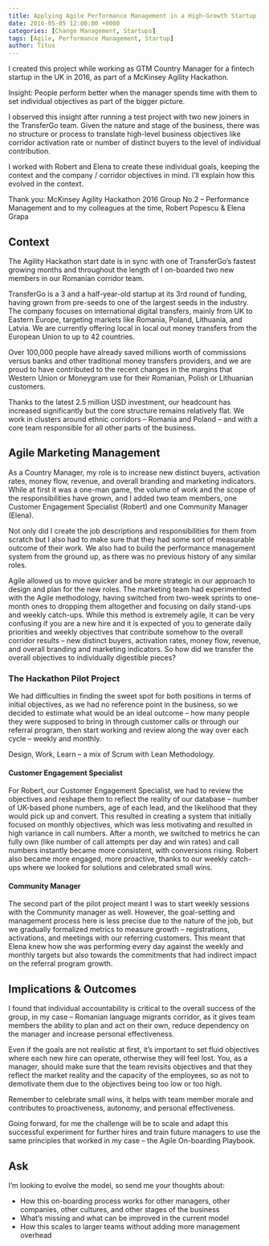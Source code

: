 ```yaml
---
title: Applying Agile Performance Management in a High-Growth Startup
date: 2016-05-05 12:00:00 +0000
categories: [Change Management, Startups]
tags: [Agile, Performance Management, Startup]   
author: Titus
---
```


I created this project while working as GTM Country Manager for a fintech startup in the UK in 2016, as part of a McKinsey Agility Hackathon.

Insight: People perform better when the manager spends time with them to set individual objectives as part of the bigger picture.

I observed this insight after running a test project with two new joiners in the TransferGo team. Given the nature and stage of the business, there was no structure or process to translate high-level business objectives like corridor activation rate or number of distinct buyers to the level of individual contribution.

I worked with Robert and Elena to create these individual goals, keeping the context and the company / corridor objectives in mind. I’ll explain how this evolved in the context.

Thank you: McKinsey Agility Hackathon 2016 Group No.2 – Performance Management and to my colleagues at the time, Robert Popescu & Elena Grapa

## Context

The Agility Hackathon start date is in sync with one of TransferGo’s fastest growing months and throughout the length of I on-boarded two new members in our Romanian corridor team.

TransferGo is a 3 and a half-year-old startup at its 3rd round of funding, having grown from pre-seeds to one of the largest seeds in the industry. The company focuses on international digital transfers, mainly from UK to Eastern Europe, targeting markets like Romania, Poland, Lithuania, and Latvia. We are currently offering local in local out money transfers from the European Union to up to 42 countries.

Over 100,000 people have already saved millions worth of commissions versus banks and other traditional money transfers providers, and we are proud to have contributed to the recent changes in the margins that Western Union or Moneygram use for their Romanian, Polish or Lithuanian customers.

Thanks to the latest 2.5 million USD investment, our headcount has increased significantly but the core structure remains relatively flat. We work in clusters around ethnic corridors – Romania and Poland – and with a core team responsible for all other parts of the business.

## Agile Marketing Management

As a Country Manager, my role is to increase new distinct buyers, activation rates, money flow, revenue, and overall branding and marketing indicators. While at first it was a one-man game, the volume of work and the scope of the responsibilities have grown, and I added two team members, one Customer Engagement Specialist (Robert) and one Community Manager (Elena).

Not only did I create the job descriptions and responsibilities for them from scratch but I also had to make sure that they had some sort of measurable outcome of their work. We also had to build the performance management system from the ground up, as there was no previous history of any similar roles.

Agile allowed us to move quicker and be more strategic in our approach to design and plan for the new roles. The marketing team had experimented with the Agile methodology, having switched from two-week sprints to one-month ones to dropping them altogether and focusing on daily stand-ups and weekly catch-ups. While this method is extremely agile, it can be very confusing if you are a new hire and it is expected of you to generate daily priorities and weekly objectives that contribute somehow to the overall corridor results – new distinct buyers, activation rates, money flow, revenue, and overall branding and marketing indicators. So how did we transfer the overall objectives to individually digestible pieces?

### The Hackathon Pilot Project

We had difficulties in finding the sweet spot for both positions in terms of initial objectives, as we had no reference point in the business, so we decided to estimate what would be an ideal outcome – how many people they were supposed to bring in through customer calls or through our referral program, then start working and review along the way over each cycle – weekly and monthly.

Design, Work, Learn – a mix of Scrum with Lean Methodology.

#### Customer Engagement Specialist

For Robert, our Customer Engagement Specialist, we had to review the objectives and reshape them to reflect the reality of our database – number of UK-based phone numbers, age of each lead, and the likelihood that they would pick up and convert. This resulted in creating a system that initially focused on monthly objectives, which was less motivating and resulted in high variance in call numbers. After a month, we switched to metrics he can fully own (like number of call attempts per day and win rates) and call numbers instantly became more consistent, with conversions rising. Robert also became more engaged, more proactive, thanks to our weekly catch-ups where we looked for solutions and celebrated small wins.

#### Community Manager

The second part of the pilot project meant I was to start weekly sessions with the Community manager as well. However, the goal-setting and management process here is less precise due to the nature of the job, but we gradually formalized metrics to measure growth – registrations, activations, and meetings with our referring customers. This meant that Elena knew how she was performing every day against the weekly and monthly targets but also towards the commitments that had indirect impact on the referral program growth.

## Implications & Outcomes

I found that individual accountability is critical to the overall success of the group, in my case – Romanian language migrants corridor, as it gives team members the ability to plan and act on their own, reduce dependency on the manager and increase personal effectiveness.

Even if the goals are not realistic at first, it’s important to set fluid objectives where each new hire can operate, otherwise they will feel lost. You, as a manager, should make sure that the team revisits objectives and that they reflect the market reality and the capacity of the employees, so as not to demotivate them due to the objectives being too low or too high.

Remember to celebrate small wins, it helps with team member morale and contributes to proactiveness, autonomy, and personal effectiveness.

Going forward, for me the challenge will be to scale and adapt this successful experiment for further hires and train future managers to use the same principles that worked in my case – the Agile On-boarding Playbook.

## Ask

I’m looking to evolve the model, so send me your thoughts about:

- How this on-boarding process works for other managers, other companies, other cultures, and other stages of the business
- What’s missing and what can be improved in the current model
- How this scales to larger teams without adding more management overhead
